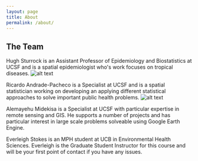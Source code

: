 ```yaml
---
layout: page
title: About
permalink: /about/
---
```


## The Team

Hugh Sturrock is an Assistant Professor of Epidemiology and Biostatistics at UCSF and is a spatial epidemiologist who's work focuses on tropical diseases.
![alt text](https://www.dropbox.com/s/3ra4lwmnxdmjhux/IMG_9905_small.png?dl=1 "Logo Title Text 1")

Ricardo Andrade-Pacheco is a Specialist at UCSF and is a spatial statistician working on developing an applying different statistical approaches to solve important public health problems.
![alt text](https://www.dropbox.com/s/fzlhusqr9krvvmo/ricardo.jpg?dl=1 "Logo Title Text 1")

Alemayehu Midekisa is a Specialist at UCSF with particular expertise in remote sensing and GIS. He supports a number of projects and has particular interest in large scale problems solveable using Google Earth Engine.

Everleigh Stokes is an MPH student at UCB in Environmental Health Sciences. Everleigh is the Graduate Student Instructor for this course and will be your first point of contact if you have any issues.
